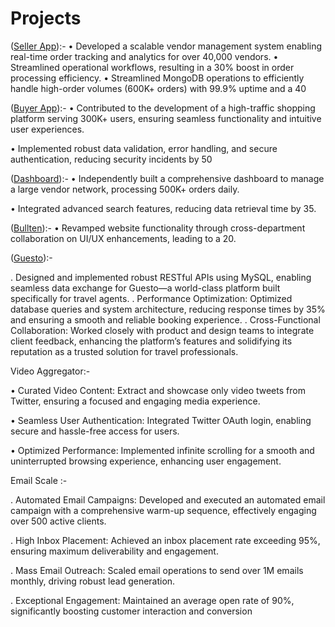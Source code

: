 # Projects
([Seller App](https://sellers.kiko.live/)):-
• Developed a scalable vendor management system enabling real-time order tracking and analytics for over 40,000 vendors.
• Streamlined operational workflows, resulting in a 30% boost in order processing efficiency.
• Streamlined MongoDB operations to efficiently handle high-order volumes (600K+ orders) with
   99.9% uptime and a 40

([Buyer App](https://shops.kiko.live/)):-
• Contributed to the development of a high-traffic shopping platform serving 300K+ users, ensuring seamless functionality and intuitive user experiences.

• Implemented robust data validation, error handling, and secure authentication, reducing security incidents by 50

([Dashboard](https://dashboard.kiko.live/)):-
• Independently built a comprehensive dashboard to manage a large vendor network, processing 500K+ orders daily.

• Integrated advanced search features, reducing data retrieval time by 35.


([Bullten](https://www.bullten.com/)):-
• Revamped website functionality through cross-department collaboration on UI/UX enhancements, leading to a 20.


([Guesto](https://agents.guestoapp.com/)):-

 . Designed and implemented robust RESTful APIs using MySQL, enabling seamless data exchange for Guesto—a world-class platform built specifically for travel agents.
 .  Performance Optimization: Optimized database queries and system architecture, reducing response times by 35\% and ensuring a smooth and reliable booking experience.
 . Cross-Functional Collaboration: Worked closely with product and design teams to integrate client feedback, enhancing the platform’s features and solidifying its reputation as a trusted solution for travel professionals.

Video Aggregator:-

• Curated Video Content: Extract and showcase only video tweets from Twitter, ensuring a focused and engaging media experience.

• Seamless User Authentication: Integrated Twitter OAuth login, enabling secure and hassle-free access for users.

• Optimized Performance: Implemented infinite scrolling for a smooth and uninterrupted browsing experience, enhancing user engagement.

Email Scale :-

. Automated Email Campaigns: Developed and executed an automated email campaign with a comprehensive warm-up sequence, effectively engaging over 500 active clients.

. High Inbox Placement: Achieved an inbox placement rate exceeding 95\%, ensuring maximum deliverability and engagement.

. Mass Email Outreach: Scaled email operations to send over 1M emails monthly, driving robust lead generation.

. Exceptional Engagement: Maintained an average open rate of 90\%, significantly boosting customer interaction and conversion

